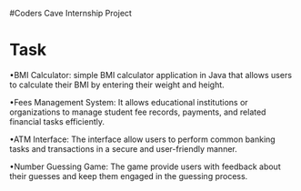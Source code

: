 #Coders Cave Internship Project

# Task   

•BMI Calculator: simple BMI calculator application in Java that allows users to calculate their BMI by entering their weight and height.

•Fees Management System: It allows educational institutions or organizations to manage student fee records, payments, and related financial tasks efficiently.

•ATM Interface: The interface allow users to perform common banking tasks and transactions in a secure and user-friendly manner.

•Number Guessing Game: The game provide users with feedback about their guesses and keep them engaged in the guessing process.
